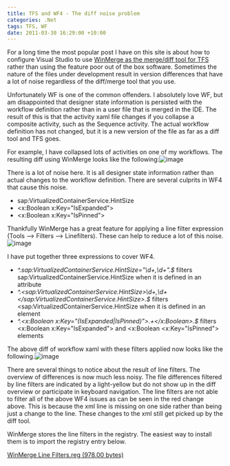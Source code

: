 ```yaml
---
title: TFS and WF4 - The diff noise problem
categories: .Net
tags: TFS, WF
date: 2011-03-30 16:29:00 +10:00
---
```


For a long time the most popular post I have on this site is about how to configure Visual Studio to use [WinMerge as the merge/diff tool for TFS][0] rather than using the feature poor out of the box software. Sometimes the nature of the files under development result in version differences that have a lot of noise regardless of the diff/merge tool that you use.

Unfortunately WF is one of the common offenders. I absolutely love WF, but am disappointed that designer state information is persisted with the workflow definition rather than in a user file that is merged in the IDE. The result of this is that the activity xaml file changes if you collapse a composite activity, such as the Sequence activity. The actual workflow definition has not changed, but it is a new version of the file as far as a diff tool and TFS goes.

<!--more-->

For example, I have collapsed lots of activities on one of my workflows. The resulting diff using WinMerge looks like the following:![image][1]

There is a lot of noise here. It is all designer state information rather than actual changes to the workflow definition. There are several culprits in WF4 that cause this noise.

* sap:VirtualizedContainerService.HintSize
* &lt;x:Boolean x:Key="IsExpanded"&gt;
* &lt;x:Boolean x:Key="IsPinned"&gt;

Thankfully WinMerge has a great feature for applying a line filter expression (Tools &ndash;&gt; Filters &ndash;&gt; Linefilters). These can help to reduce a lot of this noise.![image][2]

I have put together three expressions to cover WF4.

* _^.*sap:VirtualizedContainerService\.HintSize="\d+,\d+".*$_ filters sap:VirtualizedContainerService.HintSize when it is defined in an attribute
* _^.*&lt;sap:VirtualizedContainerService.HintSize&gt;\d+,\d+&lt;/sap:VirtualizedContainerService.HintSize&gt;.*$_ filters 
      &lt;sap:VirtualizedContainerService.HintSize when it is defined in an element
* _^.*&lt;x:Boolean x:Key="(IsExpanded|IsPinned)"&gt;.+&lt;/x:Boolean&gt;.*$_ filters &lt;x:Boolean x:Key="IsExpanded"&gt; and &lt;x:Boolean 
      &lt;x:Key="IsPinned"&gt; elements

The above diff of workflow xaml with these filters applied now looks like the following.![image][3]

There are several things to notice about the result of line filters. The overview of differences is now much less noisy. The file differences filtered by line filters are indicated by a light-yellow but do not show up in the diff overview or participate in keyboard navigation. The line filters are not able to filter all of the above WF4 issues as can be seen in the red change above. This is because the xml line is missing on one side rather than being just a change to the line. These changes to the xml still get picked up by the diff tool.

WinMerge stores the line filters in the registry. The easiest way to install them is to import the registry entry below.

[WinMerge Line Filters.reg (978.00 bytes)][4]

[0]: /2007/06/19/using-winmerge-with-tfs/
[1]: /files/image_93.png
[2]: /files/image_94.png
[3]: /files/image_95.png
[4]: /files/2011/3/WinMerge%20Line%20Filters.reg
